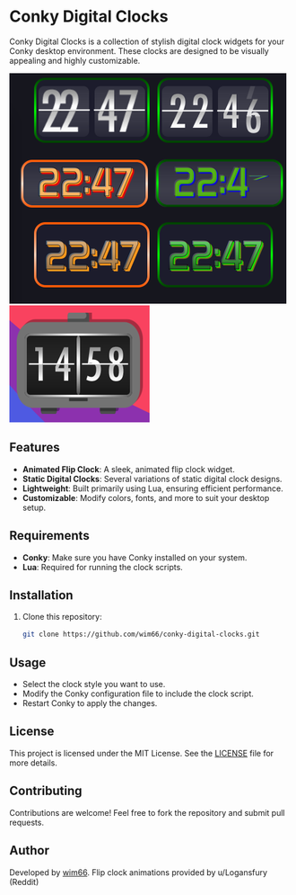 # Conky Digital Clocks

Conky Digital Clocks is a collection of stylish digital clock widgets for your Conky desktop environment. These clocks are designed to be visually appealing and highly customizable.

![Clocks](preview.png) ![Clock](preview2.png)

## Features
- **Animated Flip Clock**: A sleek, animated flip clock widget.
- **Static Digital Clocks**: Several variations of static digital clock designs.
- **Lightweight**: Built primarily using Lua, ensuring efficient performance.
- **Customizable**: Modify colors, fonts, and more to suit your desktop setup.

## Requirements
- **Conky**: Make sure you have Conky installed on your system.
- **Lua**: Required for running the clock scripts.

## Installation
1. Clone this repository:
   ```bash
   git clone https://github.com/wim66/conky-digital-clocks.git
   ```

## Usage
- Select the clock style you want to use.
- Modify the Conky configuration file to include the clock script.
- Restart Conky to apply the changes.

## License
This project is licensed under the MIT License. See the [LICENSE](LICENSE) file for more details.

## Contributing
Contributions are welcome! Feel free to fork the repository and submit pull requests.

## Author
Developed by [wim66](https://github.com/wim66).
Flip clock animations provided by u/Logansfury (Reddit)